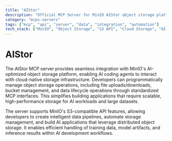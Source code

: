 ```yaml
---
title: "AIStor"
description: "Official MCP Server for MinIO AIStor object storage platform integration."
category: "mcps-servers"
tags: ["mcp", "api", "server", "data", "integration", "automation"]
tech_stack: ["MinIO", "Object Storage", "S3 API", "Cloud Storage", "AI Infrastructure"]
---
```


# AIStor

The AIStor MCP server provides seamless integration with MinIO's AI-optimized object storage platform, enabling AI coding agents to interact with cloud-native storage infrastructure. Developers can programmatically manage object storage operations, including file uploads/downloads, bucket management, and data lifecycle operations through standardized MCP interfaces. This simplifies building applications that require scalable, high-performance storage for AI workloads and large datasets.

The server supports MinIO's S3-compatible API features, allowing developers to create intelligent data pipelines, automate storage management, and build AI applications that leverage distributed object storage. It enables efficient handling of training data, model artifacts, and inference results within AI development workflows.
